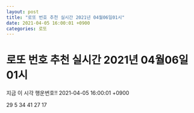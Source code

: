 ```yaml
---
layout: post
title: "로또 번호 추천 실시간 2021년 04월06일01시"
date: 2021-04-05 16:00:01 +0900
categories: 로또
---
```


# 로또 번호 추천 실시간 2021년 04월06일01시

지금 이 시각 행운번호!! 2021-04-05 16:00:01 +0900

 29  5  34  41  27  17 


